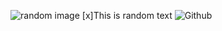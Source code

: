 ![random image](https://media.istockphoto.com/photos/flying-pigeon-in-the-woods-picture-id1360923661?b=1&k=20&m=1360923661&s=170667a&w=0&h=E4sZ2Yt4_ZbcFry1moyz9qV-1LOXtYInlz1lkZuwz98=)
[x]This is random text
![Github](https://github.com/Johann-George/)
